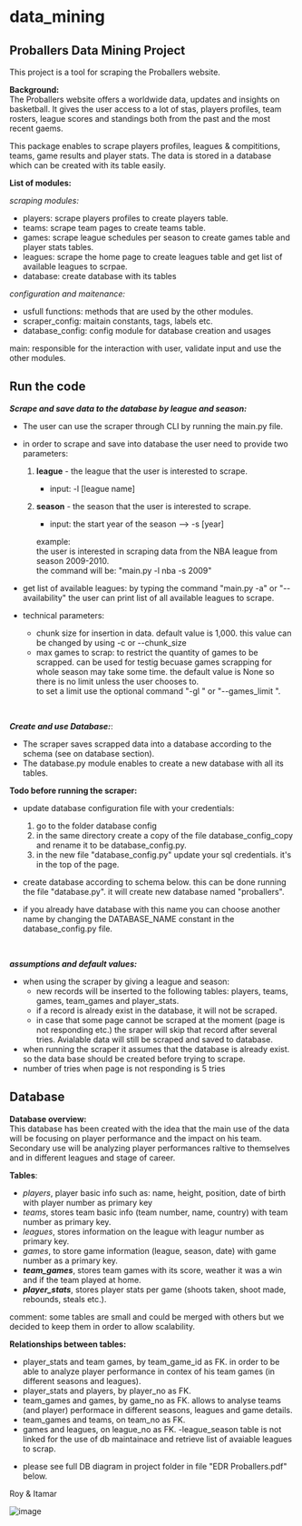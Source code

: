 # data_mining
## Proballers Data Mining Project

This project is a tool for scraping the Proballers website.

**Background:** <br>
The Proballers website offers a worldwide data, updates and insights on basketball.
It gives the user access to a lot of stas, players profiles, team rosters, league scores and standings
both from the past and the most recent gaems.

This package enables to scrape players profiles, leagues & compititions, teams, game results and player stats.
The data is stored in a database which can be created with its table easily.

**List of modules:**<br>

_scraping modules:_<br>

- players: scrape players profiles to create players table.
- teams: scrape team pages to create teams table.
- games: scrape league schedules per season to create games table and player stats tables.
- leagues: scrape the home page to create leagues table and get list of available leagues to scrpae.
- database: create database with its tables

_configuration and maitenance:_
- usfull functions: methods that are used by the other modules.
- scraper_config: maitain constants, tags, labels etc.
- database_config: config module for database creation and usages

main: responsible for the interaction with user, validate input and use the other modules.


## Run the code
_**Scrape and save data to the database by league and season:**_

* The user can use the scraper through CLI by running the main.py file.
*  in order to scrape and save into database the user need to provide two parameters:
    1. **league** - the league that the user is interested to scrape.
        - input: -l [league name]
    2. **season** - the season that the user is interested to scrape.
        - input: the start year of the season --> -s [year]
  
        example:<br>
              the user is interested in scraping data from the NBA league from season 2009-2010.<br>the command will be: "main.py -l nba -s 2009"<br>
   
* get list of available leagues: by typing the command "main.py -a" or "--availability" the user can print list of all available leagues to scrape.

* technical parameters:
   - chunk size for insertion in data. default value is 1,000. this value can be changed by using -c <your chunk size> or --chunk_size <your chunk size>
   - max games to scrap: to restrict the quantity of games to be scrapped. can be used for testig becuase games scrapping for whole season may take some time.
      the default value is None so there is no limit unless the user chooses to.<br>
        to set a limit use the optional command "-gl <max games to scrap>" or "--games_limit <max games to scrap>".
<br>
     
_**Create and use Database:**_:<br>

- The scraper saves scrapped data into a database according to the schema (see on database section).
- The database.py module enables to create a new database with all its tables.<br>

**Todo before running the scraper:**
- update database configuration file with your credentials:
    1. go to the folder database config
    2. in the same directory create a copy of the file database_config_copy and
    rename it to be database_config.py.
    3. in the new file "database_config.py" update your sql credentials. it's in the top of the page.

- create database according to schema below. this can be done running the file "database.py". it will create new database named "proballers".
- if you already have database with this name you can choose another name by changing the DATABASE_NAME constant in the database_config.py file.

<br>
  
_**assumptions and default values:**_<br>
- when using the scraper by giving a league and season:
    - new records will be inserted to the following tables: players, teams, games, team_games and player_stats.
    - if a record is already exist in the database, it will not be scraped.
    - in case that some page cannot be scraped at the moment (page is not responding etc.) 
      the sraper will skip that record after several tries. Avialable data will still be scraped and saved to database.
- when running the scraper it assumes that the database is already exist. so the data base should be created before trying to scrape.
- number of tries when page is not responding  is 5 tries


## Database
**Database overview:**<br>
This database has been created with the idea that the main use of the data will be focusing on player performance and the impact on his team. Secondary use will be analyzing player performances raltive to themselves and in different leagues and stage of career.

**Tables**:
- _players_, player basic info such as: name, height, position, date of birth with player number as primary key
- _teams_, stores team basic info (team number, name, country) with team number as primary key.
- _leagues_, stores information on the league with leagur number as primary key.
- _games_, to store game information (league, season, date) with game number as a primary key.
- _**team_games**_, stores team games with its score, weather it was a win and if the team played at home. 
- _**player_stats**_, stores player stats per game (shoots taken, shoot made, rebounds, steals etc.).

comment: some tables are small and could be merged with others but we decided to keep them in order to allow scalability.

**Relationships between tables:**
- player_stats and team games, by team_game_id as FK. in order to be able to analyze player performance in contex of his team games (in different seasons and leagues).
- player_stats and players, by player_no as FK.
- team_games and games, by game_no as FK. allows to analyse teams (and player) performace in different seasons, leagues and game details.
- team_games and teams, on team_no as FK.
- games and leagues, on league_no as FK.
-league_season table is not linked for the use of db maintainace and retrieve list of avaiable leagues to scrap.

* please see full DB diagram in project folder in file "EDR Proballers.pdf" below.

Roy & Itamar
  
![image](https://user-images.githubusercontent.com/79038127/110878365-bfae7280-82e3-11eb-8bbc-620e96325d69.png)

